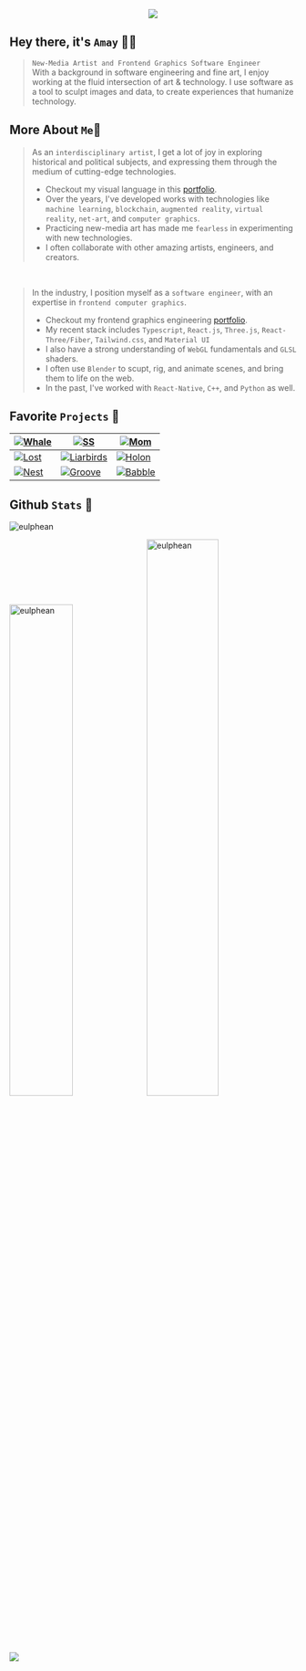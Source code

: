
<p align="center">
<img src="https://github.com/eulphean/eulphean/assets/4178424/aae0d01d-c355-4156-81dd-6e2f1254a88e"/>
</p>

## Hey there, it's `Amay` 👋🏼<br />

>`New-Media Artist and Frontend Graphics Software Engineer`<br/>With a background in software engineering and fine art, I enjoy working at the fluid intersection of art & technology. I use software as a tool to sculpt images and data, to create experiences that humanize technology.
## **More About `Me`🧍**
> As an `interdisciplinary artist`, I get a lot of joy in exploring historical and political subjects, and expressing them through the medium of cutting-edge technologies.
> - Checkout my visual language in this [portfolio](https://heyzine.com/flip-book/cdcf1de56c.html).
> - Over the years, I've developed works with technologies like `machine learning`, `blockchain`, `augmented reality`, `virtual reality`, `net-art`, and `computer graphics`.
> - Practicing new-media art has made me `fearless` in experimenting with new technologies.
> - I often collaborate with other amazing artists, engineers, and creators.
<br />

> In the industry, I position myself as a `software engineer`, with an expertise in `frontend computer graphics`. 
> - Checkout my frontend graphics engineering [portfolio](https://heyzine.com/flip-book/fa5164ac35.html).
> - My recent stack includes `Typescript`, `React.js`, `Three.js`, `React-Three/Fiber`, `Tailwind.css`, and `Material UI`
> - I also have a strong understanding of `WebGL` fundamentals and `GLSL` shaders.  
> - I often use `Blender` to scupt, rig, and animate scenes, and bring them to life on the web.
> - In the past, I've worked with `React-Native`, `C++`, and `Python` as well. 

## Favorite `Projects` 🤟
| [![Whale](https://github.com/eulphean/eulphean/assets/4178424/12d4418d-764e-418a-8b1e-987530a3043d)](https://github.com/eulphean/Whale-Watcher)| [![SS](https://github.com/eulphean/eulphean/assets/4178424/95e001bc-4e1f-4360-870e-2d60f637103b)](https://github.com/eulphean/Supersynthesis) | [![Mom](https://github.com/eulphean/eulphean/assets/4178424/0f8c04a2-d4b4-46cc-8880-38f5305f8ed7)](https://github.com/eulphean/momimsafe.live) |
| ------------- | ------------- | ------------- |
| [![Lost](https://github.com/eulphean/eulphean/assets/4178424/e64bf840-15df-4ba8-acde-32da8ae0f690)](https://github.com/eulphean/The-Lost-Passage) | [![Liarbirds](https://github.com/eulphean/eulphean/assets/4178424/896f725f-8caa-4912-940e-c69b18d0cb63)](https://github.com/eulphean/Liarbirds) | [![Holon](https://github.com/eulphean/eulphean/assets/4178424/6c8112c1-0f60-4f13-808f-56bc1316621b)](https://github.com/eulphean/Holons-And-Holarchy) |
| [![Nest](https://github.com/eulphean/eulphean/assets/4178424/aacfb6f7-f05c-45a7-b23d-a5dd0260d2de)](https://github.com/eulphean/Nest) | [![Groove](https://github.com/eulphean/eulphean/assets/4178424/5a144846-b7a1-4e31-b678-6ee84ad0eee9)](https://github.com/eulphean/Groove-Body) | [![Babble](https://github.com/eulphean/eulphean/assets/4178424/acecedd9-e6a3-4783-96c9-b03edd645edd)](https://github.com/eulphean/Babble) |

## Github `Stats` 💯
<p align="left"> <img src="https://komarev.com/ghpvc/?username=eulphean&label=Profile%20views&color=0e75b6&style=flat" alt="eulphean" /> </p>
<p align="left">
  <img src="https://github-readme-stats.vercel.app/api?username=eulphean&theme=default&show_icons=true&hide_border=false&count_private=true&rank_icon=percentile&show_owner=true" alt="eulphean" width="47%"/>
  <img src="https://github-readme-streak-stats.herokuapp.com/?user=eulphean&theme=default&hide_border=false" alt="eulphean" width="50%"/>
  <img align="left" src="https://github-readme-stats.vercel.app/api/top-langs/?username=eulphean&theme=default&show_icons=true&hide_border=false&layout=compact&langs_count=10" />
</p>
